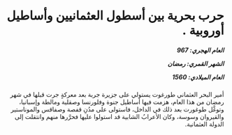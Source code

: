 <h1 dir="rtl">حرب بحرية بين أسطول العثمانيين وأساطيل أوروبية .</h1>

<h5 dir="rtl">العام الهجري:  967

الشهر القمري: رمضان

العام الميلادي: 1560</h5>

<p dir="rtl">أمير البحر العثماني طورغوت يستولي على جزيرة جربة بعد معركةٍ جرت قبلها في شهر رمضان من هذا العام، هزمت فيها أساطيل جنوة وفلورنسا وصقلية ومالطة وإسبانيا، وتوغَّل طوغورت بعد ذلك في الداخل، فاستولى على مدُنِ قفصة وصفاقس والموناستير والقيروان وسوسة، وكان الأعرابُ الشابية قد استولوا عليها فحرَّرها منهم وانتقلت إلى الدولة العثمانية.</p></br>
